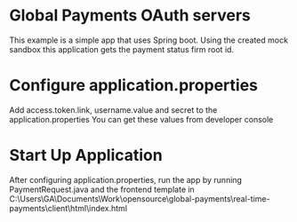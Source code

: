# Global Payments OAuth servers
This example is a simple app that uses Spring boot.
Using the created mock sandbox this application gets the payment status firm root id.
 
# Configure application.properties
Add access.token.link, username.value and secret to the application.properties
You can get these values from developer console 


# Start Up Application
After configuring application.properties, run the app by running PaymentRequest.java 
and the frontend template in C:\Users\GA\Documents\Work\opensource\global-payments\real-time-payments\client\html\index.html
